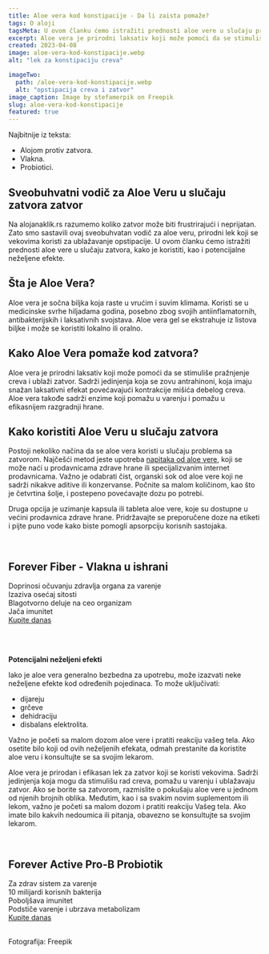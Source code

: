 ```yaml
---
title: Aloe vera kod konstipacije - Da li zaista pomaže?
tags: O aloji
tagsMeta: U ovom članku ćemo istražiti prednosti aloe vere u slučaju problema sa zatvorom, kako je koristiti i potencijalne neželjene efekte. Sveobuhvatan vodič za aloe veru, prirodni lek koji se vekovima koristi za ublažavanje opstipacije.
excerpt: Aloe vera je prirodni laksativ koji može pomoći da se stimuliše pražnjenje creva i ublaži zatvor.
created: 2023-04-08
image: aloe-vera-kod-konstipacije.webp
alt: "lek za konstipaciju creva"

imageTwo:
  path: /aloe-vera-kod-konstipacije.webp
  alt: "opstipacija creva i zatvor"
image_caption: Image by stefamerpik on Freepik
slug: aloe-vera-kod-konstipacije
featured: true
---
```



<div class="text-component line-height-lg v-space-md">

<div class="tldr-box">
  <div class="tldr-box__content">
	<span class="text-base font-bold">Najbitnije iz teksta:</span>
    <ul class="list list--ul margin-top-sm margin-bottom-0">
      <li>Alojom protiv zatvora.</li>
      <li>Vlakna.</li>
      <li>Probiotici.</li>
    </ul>
  </div>
</div>


## Sveobuhvatni vodič za Aloe Veru u slučaju zatvora zatvor

Na alojanaklik.rs razumemo koliko zatvor može biti frustrirajući i neprijatan. Zato smo sastavili ovaj sveobuhvatan vodič za aloe veru, prirodni lek koji se vekovima koristi za ublažavanje opstipacije. U ovom članku ćemo istražiti prednosti aloe vere u slučaju zatvora, kako je koristiti, kao i potencijalne neželjene efekte.

## Šta je Aloe Vera?

Aloe vera je sočna biljka koja raste u vrućim i suvim klimama. Koristi se u medicinske svrhe hiljadama godina, posebno zbog svojih antiinflamatornih, antibakterijskih i laksativnih svojstava. Aloe vera gel se ekstrahuje iz listova biljke i može se koristiti lokalno ili oralno.

## Kako Aloe Vera pomaže kod zatvora?

Aloe vera je prirodni laksativ koji može pomoći da se stimuliše pražnjenje creva i ublaži zatvor. Sadrži jedinjenja koja se zovu antrahinoni, koja imaju snažan laksativni efekat povećavajući kontrakcije mišića debelog creva. Aloe vera takođe sadrži enzime koji pomažu u varenju i pomažu u efikasnijem razgradnji hrane.

## Kako koristiti Aloe Veru u slučaju zatvora

Postoji nekoliko načina da se aloe vera koristi u slučaju problema sa zatvorom. Najčešći metod jeste upotreba [napitaka od aloe vere](/napici/), koji se može naći u prodavnicama zdrave hrane ili specijalizvanim internet prodavnicama. Važno je odabrati čist, organski sok od aloe vere koji ne sadrži nikakve aditive ili konzervanse. Počnite sa malom količinom, kao što je četvrtina šolje, i postepeno povećavajte dozu po potrebi.

Druga opcija je uzimanje kapsula ili tableta aloe vere, koje su dostupne u većini prodavnica zdrave hrane. Pridržavajte se preporučene doze na etiketi i pijte puno vode kako biste pomogli apsorpciju korisnih sastojaka.

<br>

<div class="text-component__block padding-y-md padding-x-md radius-lg margin-top-md bg-white">
	<div class="grid gap-sm">
		<div class="col-4@md">
			<g-image class="" src="~/assets/img/forever_fiber.webp" alt="vlakna u ishrani"></g-image>
		</div>
		<div class="col-8@md">
			<div class="flex flex-wrap gap-sm items-center">
				<div class="">
					<h2 class="text-lg">Forever Fiber - Vlakna u ishrani</h2>
				</div>
        <div class="grid margin-bottom-lg gap-xxs">
					<div class="flex items-center text-sm">
						<g-image style="width: auto !important;" class="margin-left-important" src="~/assets/img/check.svg"></g-image>
							Doprinosi očuvanju zdravlja organa za varenje
					</div>
          <div class="flex items-center text-sm">
						<g-image style="width: auto !important;" class="margin-left-important" src="~/assets/img/check.svg"></g-image>
						 Izaziva osećaj sitosti
					</div>
          <div class="flex items-center text-sm">
						<g-image style="width: auto !important;" class="margin-left-important" src="~/assets/img/check.svg"></g-image>
							Blagotvorno deluje na ceo organizam
					</div>
          <div class="flex items-center text-sm">
						<g-image style="width: auto !important;" class="margin-left-important" src="~/assets/img/check.svg"></g-image>
						Jača imunitet
					</div>
				</div>
			</div>
			<div class="flex gap-md@sm gap-md flex-column flex-row@sm padding-top-lg justify-between@sm items-center">
				<a href="https://flpshop.rs/dodaci-ishrani/11651/forever-fiber/360000954255/personal.html" class="kupiteCTA btn btn--primary flex-grow center-between@lg justify-center btn--md">
					Kupite danas
				</a>
				<g-image style="width: auto !important;" class="" src="~/assets/img/logo-futer.png"></g-image>
			</div>
		</div>
	</div>
</div>

<br><br>

**Potencijalni neželjeni efekti**

Iako je aloe vera generalno bezbedna za upotrebu, može izazvati neke neželjene efekte kod određenih pojedinaca. To može uključivati:

- dijareju
- grčeve
- dehidraciju
- disbalans elektrolita.

Važno je početi sa malom dozom aloe vere i pratiti reakciju vašeg tela. Ako osetite bilo koji od ovih neželjenih efekata, odmah prestanite da koristite aloe veru i konsultujte se sa svojim lekarom.

Aloe vera je prirodan i efikasan lek za zatvor koji se koristi vekovima. Sadrži jedinjenja koja mogu da stimulišu rad creva, pomažu u varenju i ublažavaju zatvor. Ako se borite sa zatvorom, razmislite o pokušaju aloe vere u jednom od njenih brojnih oblika. Međutim, kao i sa svakim novim suplementom ili lekom, važno je početi sa malom dozom i pratiti reakciju Vašeg tela. Ako imate bilo kakvih nedoumica ili pitanja, obavezno se konsultujte sa svojim lekarom.


<br>

<div class="text-component__block padding-y-md padding-x-md radius-lg margin-top-md bg-white">
	<div class="grid gap-sm">
		<div class="col-4@md">
			<g-image class="" src="~/assets/img/forever_active_pro_b.jpeg" alt="probiotik za nervozna creva"></g-image>
		</div>
		<div class="col-8@md">
			<div class="flex flex-wrap gap-sm items-center">
				<div class="">
					<h2 class="text-lg">Forever Active Pro-B Probiotik</h2>
				</div>
        <div class="grid margin-bottom-lg gap-xxs">
					<div class="flex items-center text-sm">
						<g-image style="width: auto !important;" class="margin-left-important" src="~/assets/img/check.svg"></g-image>
							Za zdrav sistem za varenje
					</div>
          <div class="flex items-center text-sm">
						<g-image style="width: auto !important;" class="margin-left-important" src="~/assets/img/check.svg"></g-image>
						  10 milijardi korisnih bakterija
					</div>
          <div class="flex items-center text-sm">
						<g-image style="width: auto !important;" class="margin-left-important" src="~/assets/img/check.svg"></g-image>
							Poboljšava imunitet
					</div>
          <div class="flex items-center text-sm">
						<g-image style="width: auto !important;" class="margin-left-important" src="~/assets/img/check.svg"></g-image>
							Podstiče varenje i ubrzava metabolizam
					</div>
				</div>
			</div>
			<div class="flex gap-md@sm gap-md flex-column flex-row@sm padding-top-lg justify-between@sm items-center">
				<a href="https://flpshop.rs/dodaci-ishrani/11842/forever-active-pro-b/360000954255/personal.html" class="kupiteCTA btn btn--primary flex-grow center-between@lg justify-center btn--md">
					Kupite danas
				</a>
				<g-image style="width: auto !important;" class="" src="~/assets/img/logo-futer.png"></g-image>
			</div>
		</div>
	</div>
</div>

<br>


Fotografija: Freepik

</div>